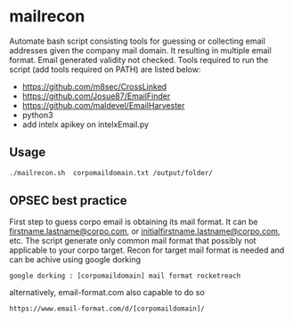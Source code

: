 # mailrecon
Automate bash script consisting tools for guessing or collecting email addresses given the company mail domain. It resulting in multiple email format. Email generated validity not checked. Tools required to run the script (add tools required on PATH) are listed below:
- https://github.com/m8sec/CrossLinked
- https://github.com/Josue87/EmailFinder
- https://github.com/maldevel/EmailHarvester
- python3
- add intelx apikey on intelxEmail.py

## Usage
```bash
./mailrecon.sh  corpomaildomain.txt /output/folder/
```

## OPSEC best practice
First step to guess corpo email is obtaining its mail format. It can be firstname.lastname@corpo.com, or initialfirstname.lastname@corpo.com, etc. The script generate only common mail format that possibly not applicable to your corpo target. Recon for target mail format is needed and can be achive using google dorking

```
google dorking : [corpomaildomain] mail format rocketreach
```

alternatively, email-format.com also capable to do so 
```
https://www.email-format.com/d/[corpomaildomain]/
```
